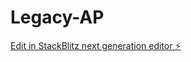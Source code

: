 # Legacy-AP

[Edit in StackBlitz next generation editor ⚡️](https://stackblitz.com/~/github.com/automatotomato/Legacy-AP)